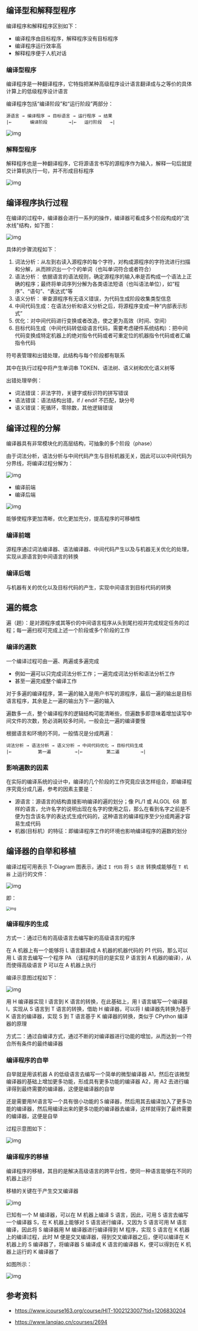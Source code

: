 ## 编译型和解释型程序

编译程序和解释程序区别如下：

- 编译程序由目标程序，解释程序没有目标程序
- 编译程序运行效率高
- 解释程序便于人机对话

### 编译型程序

编译程序是一种翻译程序，它特指把某种高级程序设计语言翻译成与之等价的具体计算上的低级程序设计语言

编译程序包括“编译阶段”和“运行阶段”两部分：

```plain
源语言 → 编译程序 → 目标语言 → 运行程序 → 结果
|←       编译阶段        →|←   运行阶段   →|
```

![img](.assets/%E7%BC%96%E8%AF%91%E7%B3%BB%E7%BB%9F%E7%BB%93%E6%9E%84/20210301154243147.png)

### 解释型程序

解释程序也是一种翻译程序，它将源语言书写的源程序作为输入，解释一句后就提交计算机执行一句，并不形成目标程序

![img](.assets/%E7%BC%96%E8%AF%91%E7%B3%BB%E7%BB%9F%E7%BB%93%E6%9E%84/20210301154211274.png)

## 编译程序执行过程

在编译的过程中，编译器会进行一系列的操作，编译器可看成多个阶段构成的"流水线"结构，如下图：

![img](.assets/%E7%BC%96%E8%AF%91%E7%B3%BB%E7%BB%9F%E7%BB%93%E6%9E%84/20210302103622419.png)

具体的步骤流程如下：

1. 词法分析：从左到右读入源程序的每个字符，对构成源程序的字符流进行扫描和分解，从而辨识出一个个的单词（也叫单词符合或者符合）
2. 语法分析： 依据语言的语法规则，确定源程序的输入串是否构成一个语法上正确的程序；最终将单词序列分解为各类语法短语（也叫语法单位），如“程序”、“语句”、“表达式”等
3. 语义分析： 审查源程序有无语义错误，为代码生成阶段收集类型信息
4. 中间代码生成：在语法分析和语义分析之后，将源程序变成一种“内部表示形式”
5. 优化：对中间代码进行变换或者改造，使之更为高效（时间、空间）
6. 目标代码生成（中间代码转低级语言代码，需要考虑硬件系统结构）：把中间代码变换成特定机器上的绝对指令代码或者可重定位的机器指令代码或者汇编指令代码

符号表管理和出错处理，此结构与每个阶段都有联系

其中在执行过程中将产生单词串 TOKEN、语法树、语义树和优化语义树等

出错处理举例：

- 词法错误：非法字符，关键字或标识符的拼写错误
- 语法错误：语法结构出错，if / endif 不匹配，缺分号
- 语义错误：死循环，零除数，其他逻辑错误

## 编译过程的分解

编译器具有非常模块化的高层结构，可抽象的多个阶段（phase）

由于词法分析，语法分析与中间代码产生与目标机器无关，因此可以以中间代码为分界线，将编译过程分解为：

![img](.assets/%E7%BC%96%E8%AF%91%E7%B3%BB%E7%BB%9F%E7%BB%93%E6%9E%84/v2-bef622496fd10d88c37225bd7f39f4e0_r.jpg)

- 编译前端
- 编译后端

![img](.assets/%E7%BC%96%E8%AF%91%E7%B3%BB%E7%BB%9F%E7%BB%93%E6%9E%84/20210529213523753.png)

能够使程序更加清晰，优化更加充分，提高程序的可移植性

### 编译前端

源程序通过词法编译器、语法编译器、中间代码产生以及与机器无关优化的处理，实现从源语言到中间语言的转换

### 编译后端

与机器有关的优化以及目标代码的产生，实现中间语言到目标代码的转换

## 遍的概念

遍（趟）：是对源程序或其等价的中间语言程序从头到尾扫视并完成规定任务的过程；每一遍扫视可完成上述一个阶段或多个阶段的工作

### 编译的遍数

一个编译过程可由一遍、两遍或多遍完成

- 例如一遍可以只完成词法分析工作；一遍完成词法分析和语法分析工作
- 甚至一遍完成整个编译工作

对于多遍的编译程序，第一遍的输入是用户书写的源程序，最后一遍的输出是目标语言程序，其余是上一遍的输出为下一遍的输入

遍数多一点，整个编译程序的逻辑结构可能清晰些，但遍数多即意味着增加读写中间文件的次数，势必消耗较多时间，一般会比一遍的编译要慢

根据语言和环境的不同，一般情况是分成两遍：

```plain
词法分析 → 语法分析 → 语义分析 → 中间代码优化 → 目标代码生成
|←          第一遍         →|←         第二遍        →|
```

### 影响遍数的因素

在实际的编译系统的设计中，编译的几个阶段的工作究竟应该怎样组合，即编译程序究竟分成几遍，参考的因素主要是：

- 源语言：源语言的结构直接影响编译的遍的划分；像 PL/1 或 ALGOL 68 那样的语言，允许名字的说明出现在名字的使用之后，那么在看到名字之前是不便为包含该名字的表达式生成代码的，这种语言的编译程序至少分成两遍才容易生成代码
- 机器(目标机）的特征：即编译程序工作的环境也影响编译程序的遍数的划分


## 编译器的自举和移植

编译过程可用表示 T-Diagram 图表示，通过 `I 代码` 将 `S 语言` 转换成能够在 `T 机器` 上运行的文件：

![img](.assets/%E7%BC%96%E8%AF%91%E7%B3%BB%E7%BB%9F%E7%BB%93%E6%9E%84/20210302120236702.png)

即：

<img src=".assets/%E7%BC%96%E8%AF%91%E7%B3%BB%E7%BB%9F%E7%BB%93%E6%9E%84/Screenshot_20221118_150358-20221118150403-0mcg1vo.png" alt="img" style="zoom:67%;" />

### 编译程序的生成

方式一：通过已有的高级语言去编写新的高级语言的程序

在 A 机器上有一个能够将 L 语言翻译成 A 机器的机器代码的 P1 代码，那么可以用 L 语言去编写一个程序 PA （该程序的目的是实现 P 语言到 A 机器的编译），从而使得高级语言 P 可以在 A 机器上执行

编译示意图过程如下：

![img](.assets/%E7%BC%96%E8%AF%91%E7%B3%BB%E7%BB%9F%E7%BB%93%E6%9E%84/20210302144517215.png)

用 H 编译器实现 I 语言到 K 语言的转换，在此基础上，用 I 语言编写一个编译器 I，实现从 S 语言到 T 语言的转换，借助 H 编译器，可以将 I 编译器先转换为基于 K 语言的编译器，实现 S 到 T 语言基于 K 编译器的转换，类似于 CPython 编译器的原理

方式二：通过自编译方式，通过不断的对编译器进行功能的增加，从而达到一个符合所有条件的最终编译器

### 编译程序的自举

自举就是用该机器 A 的低级语言去编写一个简单的微型编译器 A1，然后在该微型编译器的基础上增加更多功能，形成具有更多功能的编译器 A2，用 A2 去进行编译得到最终需要的编译器，这便是编译器的自举

还是需要用Ｍ语言写一个具有很小功能的Ｓ编译器，然后用其去编译加入了更多功能的编译器，然后用编译出来的更多功能的编译器去编译，这样就得到了最终需要的编译器，这便是自举

过程示意图如下：

![img](.assets/%E7%BC%96%E8%AF%91%E7%B3%BB%E7%BB%9F%E7%BB%93%E6%9E%84/20210302144312100.png)

### 编译程序的移植

编译程序的移植，其目的是解决高级语言的跨平台性，使同一种语言能够在不同的机器上运行

移植的关键在于产生交叉编译器

![img](.assets/%E7%BC%96%E8%AF%91%E7%B3%BB%E7%BB%9F%E7%BB%93%E6%9E%84/20210302145608159.png)

已知有一个 M 编译器，可以在 M 机器上编译 S 语言，因此，可用 S 语言去编写一个编译器 S，在 K 机器上能够对 S 语言进行编译，又因为 S 语言可用 M 语言编译，因此将 S 编译器用 M 编译器进行编译得到 M 程序，实现 S 语言在 K 机器上的编译过程，此时 M 便是交叉编译器，得到交叉编译器之后，便可以编译在 K 机器上的 S 编译器了，将编译器 S 编译成 K 语言的编译器 K，便可以得到在 K 机器上运行的 K 编译器了

如图所示：

![img](.assets/%E7%BC%96%E8%AF%91%E7%B3%BB%E7%BB%9F%E7%BB%93%E6%9E%84/20210302150214455.png)

## 参考资料

- <https://www.icourse163.org/course/HIT-1002123007?tid=1206830204>

- <https://www.lanqiao.cn/courses/2694>
